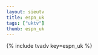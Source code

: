 ```yaml
--- 
layout: sieutv
title: espn_uk
tags: ["uktv"]
thumb: espn_uk
---
```

{% include tvadv key=espn_uk %}
